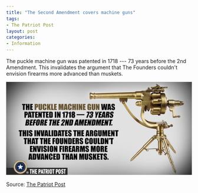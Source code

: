 ```yaml
---
title: "The Second Amendment covers machine guns"
tags:
- The Patriot Post
layout: post
categories:
- Information
---
```


The puckle machine gun was patented in 1718 --- 73 years before the 2nd Amendment. This invalidates the argument that The Founders couldn't envision firearms more advanced than muskets.

![The Second Amendment covers machine guns](/assets/img/20180307-puckle-machine-gun.jpg)

Source: [The Patriot Post](https://patriotpost.us)
